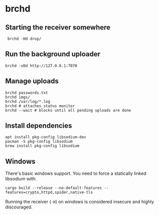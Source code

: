# brchd

## Starting the receiver somewhere

     brchd -Hd drop/

## Run the background uploader

    brchd -vDd http://127.0.0.1:7070

## Manage uploads

    brchd passwords.txt
    brchd imgs/
    brchd /var/log/*.log
    brchd # attaches status monitor
    brchd --wait # blocks until all pending uploads are done

## Install dependencies

    apt install pkg-config libsodium-dev
    pacman -S pkg-config libsodium
    brew install pkg-config libsodium

## Windows

There's basic windows support. You need to force a statically linked libsodium
with:

    cargo build --release --no-default-features --features=crypto,httpd,spider,native-tls

Running the receiver (`-H`) on windows is considered insecure and highly
discouraged.
